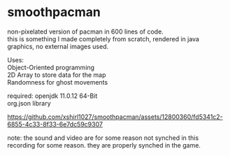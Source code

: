 # smoothpacman
non-pixelated version of pacman in 600 lines of code. \
this is something I made completely from scratch, rendered in java graphics, no external images used.

Uses:\
Object-Oriented programming\
2D Array to store data for the map\
Randomness for ghost movements





required:
openjdk 11.0.12 64-Bit\
org.json library


https://github.com/xshirl1027/smoothpacman/assets/12800360/fd5341c2-6855-4c33-8f33-6e7dc59c9307

note: the sound and video are for some reason not synched in this recording for some reason. they are properly synched in the game.

